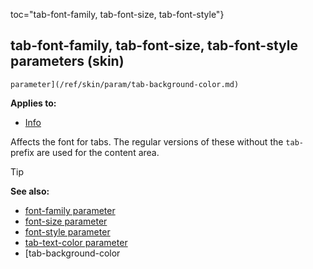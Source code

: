toc="tab-font-family, tab-font-size, tab-font-style"}
## tab-font-family, tab-font-size, tab-font-style parameters (skin)

    parameter](/ref/skin/param/tab-background-color.md) 
<!-- -->
**Applies to:**
+   [Info](/ref/skin/control/info.md) 

Affects the font for tabs. The regular versions of these
without the `tab-` prefix are used for the content area.

> [!TIP] 
> **See also:**
> +   [font-family parameter](/ref/skin/param/font-family.md) 
> +   [font-size parameter](/ref/skin/param/font-size.md) 
> +   [font-style parameter](/ref/skin/param/font-style.md) 
> +   [tab-text-color parameter](/ref/skin/param/tab-text-color.md) 
> +   [tab-background-color